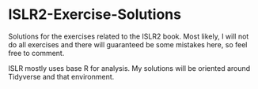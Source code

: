 # ISLR2-Exercise-Solutions
Solutions for the exercises related to the ISLR2 book. Most likely, I will not do all exercises and there will guaranteed be some mistakes here, so feel free to comment.

ISLR mostly uses base R for analysis. My solutions will be oriented around Tidyverse and that environment.
